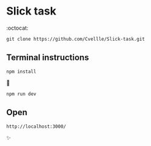 # Slick task

:octocat:

```
git clone https://github.com/Cvellle/Slick-task.git
```

## Terminal instructions

```
npm install
```

:rocket:

```
npm run dev
```

## Open

```
http://localhost:3000/
```

:sparkles: